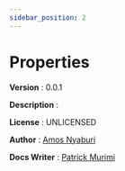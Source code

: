 ```yaml
---
sidebar_position: 2
---
```


# Properties

**Version** : 0.0.1

**Description** : 

**License** : UNLICENSED

**Author** : [Amos Nyaburi](https://github.com/mog-rn/)

**Docs Writer** : [Patrick Murimi](https://github.com/grand-rick001)